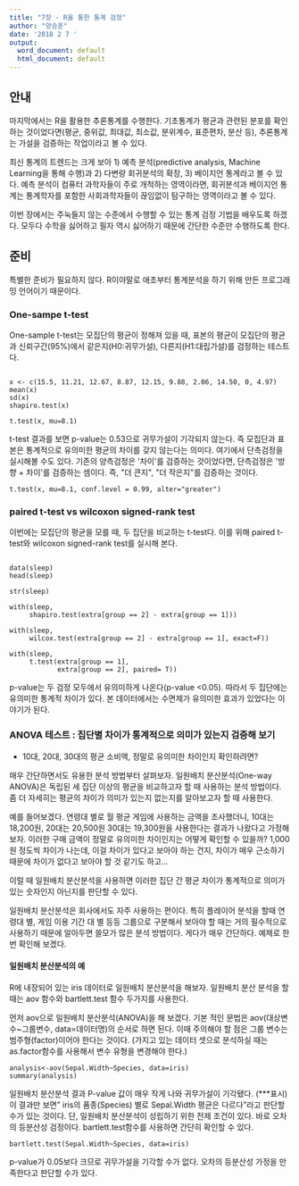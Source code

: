 ```yaml
---
title: "7장 - R을 통한 통계 검정"
author: "양승훈"
date: '2018 2 7 '
output:
  word_document: default
  html_document: default
---
```


## 안내

마지막에서는 R을 활용한 추론통계를 수행한다. 기초통계가 평균과 관련된 분포를 확인하는 것이었다면(평균, 중위값, 최대값, 최소값, 분위계수, 표준편차, 분산 등), 추론통계는 가설을 검증하는 작업이라고 볼 수 있다. 

최신 통계의 트렌드는 크게 보아 1) 예측 분석(predictive analysis, Machine Learning을 통해 수행)과 2) 다변량 회귀분석의 확장, 3) 베이지언 통계라고 볼 수 있다. 예측 분석이 컴퓨터 과학자들이 주로 개척하는 영역이라면, 회귀분석과 베이지언 통계는 통계학자를 포함한 사회과학자들이 끊임없이 탐구하는 영역이라고 볼 수 있다. 

이번 장에서는 주눅들지 않는 수준에서 수행할 수 있는 통계 검정 기법을 배우도록 하겠다. 모두다 수학을 싫어하고 필자 역시 싫어하기 때문에 간단한 수준만 수행하도록 한다.

## 준비

특별한 준비가 필요하지 않다. R이야말로 애초부터 통계분석을 하기 위해 만든 프로그래밍 언어이기 때문이다.

### One-sampe t-test

One-sample t-test는 모집단의 평균이 정해져 있을 때, 표본의 평균이 모집단의 평균과 신뢰구간(95%)에서 같은지(H0:귀무가설), 다른지(H1:대립가설)를 검정하는 테스트다.

```{r one-sample t-test}

x <- c(15.5, 11.21, 12.67, 8.87, 12.15, 9.88, 2.06, 14.50, 0, 4.97)
mean(x)
sd(x)
shapiro.test(x)

t.test(x, mu=8.1)

```

t-test 결과를 보면 p-value는 0.53으로 귀무가설이 기각되지 않는다. 즉 모집단과 표본은 통계적으로 유의미한 평균의 차이를 갖지 않는다는 의미다. 여기에서 단측검정을 실시해볼 수도 있다. 기존의 양측검정은 '차이'를 검증하는 것이었다면, 단측검정은 '방향 + 차이'를 검증하는 셈이다. 즉, "더 큰지", "더 작은지"를 검증하는 것이다.

```{r one-side t-test}
t.test(x, mu=8.1, conf.level = 0.99, alter="greater")

```

### paired t-test vs wilcoxon signed-rank test

이번에는 모집단의 평균을 모를 때, 두 집단을 비교하는 t-test다. 이를 위해 paired t-test와 wilcoxon signed-rank test를 실시해 본다.

```{r}

data(sleep)
head(sleep)

str(sleep)

with(sleep, 
     shapiro.test(extra[group == 2] - extra[group == 1]))

with(sleep,
     wilcox.test(extra[group == 2] - extra[group == 1], exact=F))

with(sleep,
     t.test(extra[group == 1],
            extra[group == 2], paired= T))

```

p-value는 두 검정 모두에서 유의미하게 나온다(p-value <0.05). 따라서 두 집단에는 유의미한 통계적 차이가 있다. 본 데이터에서는 수면제가 유의미한 효과가 있었다는 이야기가 된다.

### ANOVA 테스트 : 집단별 차이가 통계적으로 의미가 있는지 검증해 보기
* 10대, 20대, 30대의 평균 소비액, 정말로 유의미한 차이인지 확인하려면?

매우 간단하면서도 유용한 분석 방법부터 살펴보자.  일원배치 분산분석(One-way ANOVA)은 독립된 세 집단 이상의 평균을 비교하고자 할 때 사용하는 분석 방법이다. 좀 더 자세히는 평균의 차이가 의미가 있는지 없는지를 알아보고자 할 때 사용한다.

예를 들어보겠다. 연령대 별로 월 평균 게임에 사용하는 금액을 조사했더니, 10대는 18,200원, 20대는 20,500원 30대는 19,300원을 사용한다는 결과가 나왔다고 가정해 보자. 이러한 구매 금액이 정말로 유의미한 차이인지는 어떻게 확인할 수 있을까? 1,000원 정도씩 차이가 나는데, 이걸 차이가 있다고 보아야 하는 건지, 차이가 매우 근소하기 때문에 차이가 없다고 보아야 할 것 같기도 하고…

이럴 때 일원배치 분산분석을 사용하면 이러한 집단 간 평균 차이가 통계적으로 의미가 있는 숫자인지 아닌지를 판단할 수 있다.

일원배치 분산분석은 회사에서도 자주 사용하는 편이다. 특히 플레이어 분석을 할때 연령대 별, 게임 이용 기간 대 별 등등 그룹으로 구분해서 보아야 할 때는 거의 필수적으로 사용하기 때문에 알아두면 쓸모가 많은 분석 방법이다. 게다가 매우 간단하다. 예제로 한번 확인해 보겠다.

#### 일원배치 분산분석의 예

R에 내장되어 있는 iris 데이터로 일원배치 분산분석을 해보자. 일원배치 분산 분석을 할 때는 aov 함수와 bartlett.test 함수 두가지를 사용한다. 

먼저 aov으로 일원배치 분산분석(ANOVA)을 해 보겠다. 기본 적인 문법은 aov(대상변수~그룹변수, data=데이터명)의 순서로 하면 된다. 이때 주의해야 할 점은 그룹 변수는 범주형(factor)이어야 한다는 것이다. (가지고 있는 데이터 셋으로 분석하실 때는 as.factor함수를 사용해서 변수 유형을 변경해야 한다.)

```{r anova}
analysis<-aov(Sepal.Width~Species, data=iris)
summary(analysis)
```

일원배치 분산분석 결과 P-value 값이 매우 작게 나와 귀무가설이 기각됐다. (***표시) 이 결과만 보면” iris의 품종(Species) 별로 Sepal.Width 평균은 다르다”라고 판단할 수가 있는 것이다. 단, 일원배치 분산분석이 성립하기 위한 전제 조건이 있다. 바로 오차의 등분산성 검정이다. bartlett.test함수를 사용하면 간단히 확인할 수 있다.

```{r bartlett.test}
bartlett.test(Sepal.Width~Species, data=iris)
```

p-value가 0.05보다 크므로 귀무가설을 기각할 수가 없다. 오차의 등분산성 가정을 만족한다고 판단할 수가 있다.



